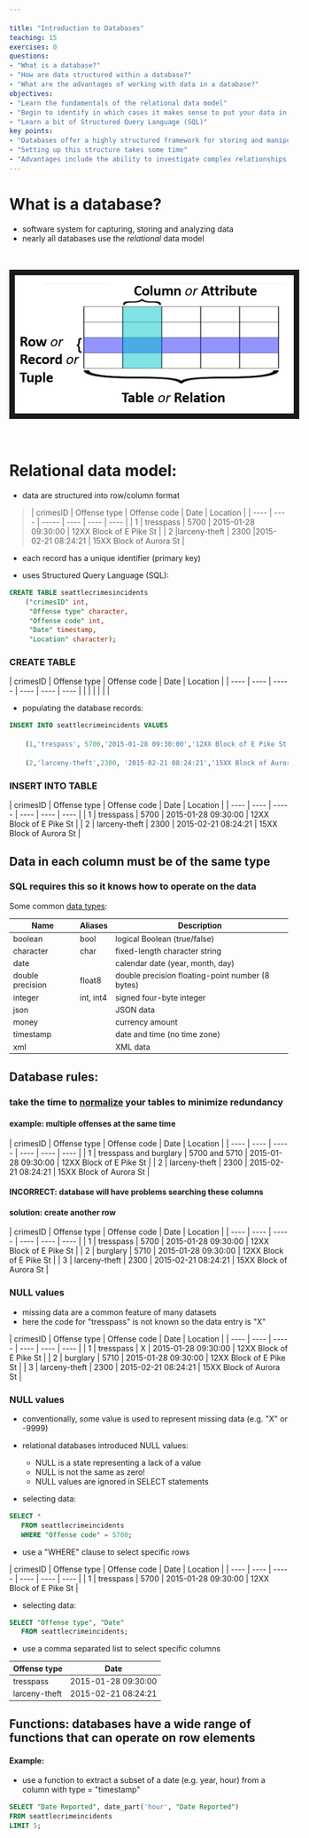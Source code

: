 ```yaml
---

title: "Introduction to Databases"
teaching: 15
exercises: 0
questions:
- "What is a database?"
- "How are data structured within a database?"
- "What are the advantages of working with data in a database?"
objectives:
- "Learn the fundamentals of the relational data model"
- "Begin to identify in which cases it makes sense to put your data in a database"
- "Learn a bit of Structured Query Language (SQL)"
key points:
- "Databases offer a highly structured framework for storing and manipulating data"
- "Setting up this structure takes some time"
- "Advantages include the ability to investigate complex relationships between data using a simple query language"
---
```


# What is a database? 
* software system for capturing, storing and analyzing data 
* nearly all databases use the _relational_ data model

<br><br>
<img src="../assets/img/databaseIntro/terminology.png" width = "600" border = "10">
<br><br><br>

# Relational data model:
* data are structured into row/column format 

> | crimesID | Offense type | Offense code | Date | Location | 
> | ---- | ---- | ----- | ---- | ---- | ---- |
> |  1 | tresspass | 5700 | 2015-01-28 09:30:00 |  12XX Block of E Pike St |
> |  2 |larceny-theft | 2300 |2015-02-21 08:24:21 |  15XX Block of Aurora St | 

* each record has a unique identifier (primary key)

* uses Structured Query Language (SQL):   

```SQL
CREATE TABLE seattlecrimesincidents 
    ("crimesID" int,
     "Offense type" character,
     "Offense code" int,
     "Date" timestamp,
     "Location" character); 
```
### CREATE TABLE 

| crimesID | Offense type | Offense code | Date | Location | 
| ---- | ---- | ----- | ---- | ---- | ---- |
|   |   |   |   |   |   


* populating the database records:
```SQL
INSERT INTO seattlecrimeincidents VALUES

    (1,'trespass', 5700,'2015-01-28 09:30:00','12XX Block of E Pike St'),
    
    (2,'larceny-theft',2300, '2015-02-21 08:24:21','15XX Block of Aurora St');
```

### INSERT INTO TABLE

| crimesID | Offense type | Offense code | Date | Location | 
| ---- | ---- | ----- | ---- | ---- | ---- |
|   1 | tresspass | 5700 | 2015-01-28 09:30:00 | 12XX Block of E Pike St |
|   2 | larceny-theft | 2300 |  2015-02-21 08:24:21 | 15XX Block of Aurora St | 

## Data in each column must be of the same type

### SQL requires this so it knows how to operate on the data

Some common [data types](https://www.postgresql.org/docs/9.4/static/datatype.html):
<br>

| Name | Aliases | Description |
| --- | --- | --- |
|  boolean | bool | logical Boolean (true/false) |
| character | char | fixed-length character string |
| date |  | calendar date (year, month, day) |
| double precision | float8 | double precision floating-point number (8 bytes) |
| integer | int, int4 | signed four-byte integer |
| json  |  | JSON data |
| money |  | currency amount |
| timestamp |  | date and time (no time zone) |
| xml |  | XML data |

  ## Database rules:
### take the time to [normalize](https://en.wikipedia.org/wiki/Database_normalization) your tables to minimize redundancy

#### example: multiple offenses at the same time 

| crimesID | Offense type | Offense code | Date | Location | 
| ---- | ---- | ----- | ---- | ---- | ---- |
|  1 | tresspass and burglary | 5700 and 5710 | 2015-01-28 09:30:00 | 12XX Block of E Pike St |
|  2 | larceny-theft | 2300 |  2015-02-21 08:24:21 | 15XX Block of Aurora St |

####  INCORRECT: database will have problems searching these columns

#### solution: create another row

| crimesID | Offense type | Offense code | Date | Location | 
| ---- | ---- | ----- | ---- | ---- | ---- |
|    1 |  tresspass |  5700 |   2015-01-28 09:30:00 |   12XX Block of E Pike St |
|    2 |   burglary |   5710 |   2015-01-28 09:30:00 |   12XX Block of E Pike St |
|    3 |  larceny-theft |  2300 |   2015-02-21 08:24:21 |   15XX Block of Aurora St |

### NULL values

* missing data are a common feature of many datasets
* here the code for "tresspass" is not known so the data entry is "X"

| crimesID | Offense type | Offense code | Date | Location | 
| ---- | ---- | ----- | ---- | ---- | ---- |
|    1 |  tresspass |  X |   2015-01-28 09:30:00 |   12XX Block of E Pike St |
|    2 |   burglary |   5710 |   2015-01-28 09:30:00 |   12XX Block of E Pike St |
|    3 |  larceny-theft |  2300 |   2015-02-21 08:24:21 |   15XX Block of Aurora St |

### NULL values
* conventionally, some value is used to represent missing data (e.g. "X" or -9999) 
* relational databases introduced NULL values:
    * NULL is a state representing a lack of a value
    * NULL is not the same as zero!
    * NULL values are ignored in SELECT statements


* selecting data:
```SQL
SELECT * 
   FROM seattlecrimeincidents 
   WHERE "Offense code" = 5700;
```

* use a "WHERE" clause to select specific rows

| crimesID | Offense type | Offense code | Date | Location | 
| ---- | ---- | ----- | ---- | ---- | ---- |
|  1 | tresspass | 5700 | 2015-01-28 09:30:00 |  12XX Block of E Pike St |

* selecting data:
```SQL
SELECT "Offense type", "Date" 
   FROM seattlecrimeincidents;
```

* use a comma separated list to select specific columns

| Offense type | Date | 
| ---- | ---- |
| tresspass |  2015-01-28 09:30:00 | 
| larceny-theft | 2015-02-21 08:24:21 |  

## Functions: databases have a wide range of functions that can operate on row elements

#### Example:
* use a function to extract a subset of a date (e.g. year, hour) from a column with type = "timestamp"

```SQL
SELECT "Date Reported", date_part('hour', "Date Reported")
FROM seattlecrimeincidents
LIMIT 5;
```

